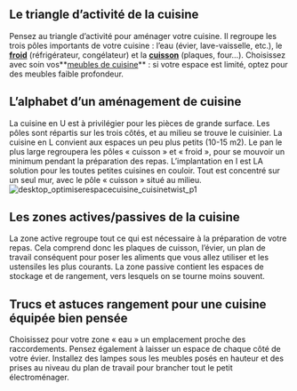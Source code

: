 ## Le triangle d’activité de la cuisine
Pensez au triangle d’activité pour aménager votre cuisine. Il regroupe les trois pôles importants de votre cuisine : l’eau (évier, lave-vaisselle, etc.), le [**froid**](/cuisine-CCU0001/electromenager-CCN0016/refrigerateurs-CCN0098) (réfrigérateur, congélateur) et la [**cuisson**](/electromenager-CCN0016/pianos-cuisson-CCN0096) (plaques, four…). Choisissez avec soin vos**[meubles de cuisine](/cuisine-CCU0001/meubles-modeles-cuisine-CCN0010)** : si votre espace est limité, optez pour des meubles faible profondeur.
## L’alphabet d’un aménagement de cuisine
La cuisine en U est à privilégier pour les pièces de grande surface. Les pôles sont répartis sur les trois côtés, et au milieu se trouve le cuisinier.
La cuisine en L convient aux espaces un peu plus petits (10-15 m2). Le pan le plus large regroupera les pôles « cuisson » et « froid », pour se mouvoir un minimum pendant la préparation des repas.
L’implantation en I est LA solution pour les toutes petites cuisines en couloir. Tout est concentré sur un seul mur, avec le pôle « cuisson » situé au milieu.
![desktop_optimiserespacecuisine_cuisinetwist_p1](//statics.lapeyre.fr/img/contrib/2bdd4da30020bc46/desktop_optimiserespacecuisine_cuisinetwist_p1.jpg)
##
## Les zones actives/passives de la cuisine
La zone active regroupe tout ce qui est nécessaire à la préparation de votre repas. Cela comprend donc les plaques de cuisson, l’évier, un plan de travail conséquent pour poser les aliments que vous allez utiliser et les ustensiles les plus courants. La zone passive contient les espaces de stockage et de rangement, vers lesquels on se tourne moins souvent.
## Trucs et astuces rangement pour une cuisine équipée bien pensée
Choisissez pour votre zone « eau » un emplacement proche des raccordements. Pensez également à laisser un espace de chaque côté de votre évier.
Installez des lampes sous les meubles posés en hauteur et des prises au niveau du plan de travail pour brancher tout le petit électroménager.